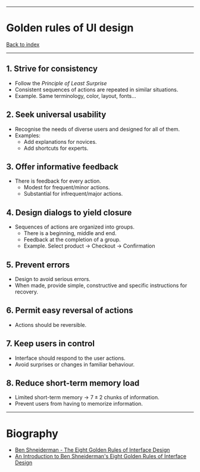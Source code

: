 
---
# Golden rules of UI design

[Back to index](../README.md)

---

## 1. Strive for consistency

- Follow the *Principle of Least Surprise*
- Consistent sequences of actions are repeated in similar situations.
- Example. Same terminology, color, layout, fonts...
## 2. Seek universal usability

- Recognise the needs of diverse users and designed for all of them.
- Examples:
	- Add explanations for novices.
	- Add shortcuts for experts.

## 3. Offer informative feedback

- There is feedback for every action.
	- Modest for frequent/minor actions.
	- Substantial for infrequent/major actions.
## 4. Design dialogs to yield closure

- Sequences of actions are organized into groups.
	- There is a beginning, middle and end.
	- Feedback at the completion of a group.
	- Example. Select product -> Checkout -> Confirmation

## 5. Prevent errors

- Design to avoid serious errors.
- When made, provide simple, constructive and specific instructions for recovery.

## 6. Permit easy reversal of actions

- Actions should be reversible.
## 7. Keep users in control

- Interface should respond to the user actions.
- Avoid surprises or changes in familiar behaviour.

## 8. Reduce short-term memory load

- Limited short-term memory -> $7 \pm 2$ chunks of information.
- Prevent users from having to memorize information.

---

# Biography

- [Ben Shneiderman - The Eight Golden Rules of Interface Design](https://www.cs.umd.edu/~ben/goldenrules.html)
- [An Introduction to Ben Shneiderman's Eight Golden Rules of Interface Design](https://es.slideshare.net/jochen_wolters/an-introduction-to-ben-shneidermans-eight-golden-rules-of-interface-design)

